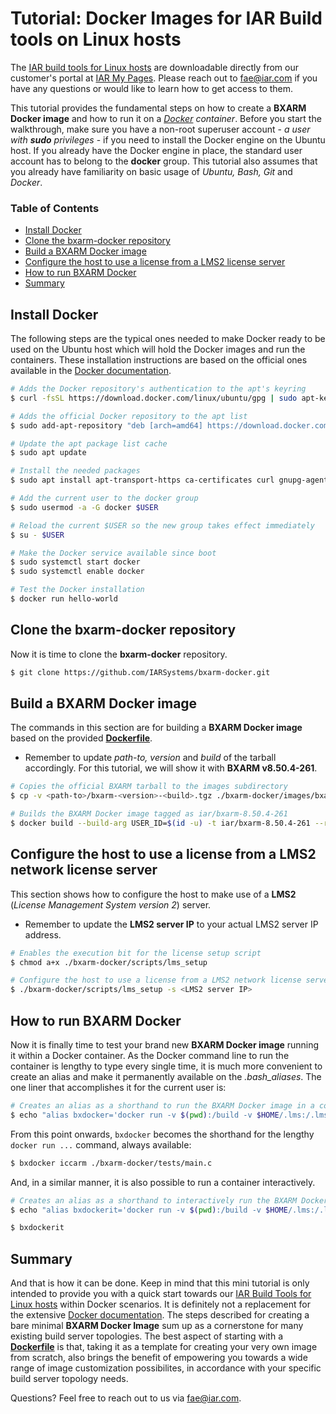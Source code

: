 # Tutorial: Docker Images for IAR Build tools on Linux hosts

The [IAR build tools for Linux hosts][iar-bx-url] are downloadable directly from our customer's portal at [IAR My Pages](http://iar.com/mypages). 
Please reach out to [fae@iar.com](mailto:fae@iar.com?subject=Tell%20me%20more%20about%20bxarm-docker)
 if you have any questions or would like to learn how to get access to them.

This tutorial provides the fundamental steps on how to create a __BXARM Docker image__ and how to run it on a *[Docker](https://www.docker.com/) container*. Before you start the walkthrough, make sure you have a non-root superuser account - *a user with __sudo__ privileges* - if you need to install the Docker engine on the Ubuntu host. If you already have the Docker engine in place, the standard user account has to belong to the __docker__ group. This tutorial also assumes that you already have familiarity on basic usage of *Ubuntu, Bash, Git* and *Docker*.

### Table of Contents

* [Install Docker](#install-docker)
* [Clone the bxarm-docker repository](#clone-the-bxarm-docker-repository)
* [Build a BXARM Docker image](#build-a-bxarm-docker-image)
* [Configure the host to use a license from a LMS2 license server](#configure-the-host-to-use-a-license-from-a-lms2-network-license-server)
* [How to run BXARM Docker](#how-to-run-bxarm-docker)
* [Summary](#summary)

## Install Docker

The following steps are the typical ones needed to make Docker ready to be used on the Ubuntu host which will hold the Docker images and run the containers. These installation instructions are based on the official ones available in the [Docker documentation](https://docs.docker.com/engine/install/ubuntu).

```sh
# Adds the Docker repository's authentication to the apt's keyring
$ curl -fsSL https://download.docker.com/linux/ubuntu/gpg | sudo apt-key add -   

# Adds the official Docker repository to the apt list
$ sudo add-apt-repository "deb [arch=amd64] https://download.docker.com/linux/ubuntu $(lsb_release -cs) stable"

# Update the apt package list cache
$ sudo apt update

# Install the needed packages
$ sudo apt install apt-transport-https ca-certificates curl gnupg-agent docker-ce docker-ce-cli containerd.io

# Add the current user to the docker group
$ sudo usermod -a -G docker $USER

# Reload the current $USER so the new group takes effect immediately
$ su - $USER

# Make the Docker service available since boot
$ sudo systemctl start docker
$ sudo systemctl enable docker

# Test the Docker installation
$ docker run hello-world
```

## Clone the bxarm-docker repository

Now it is time to clone the __bxarm-docker__ repository.

```sh
$ git clone https://github.com/IARSystems/bxarm-docker.git
````

## Build a BXARM Docker image

The commands in this section are for building a __BXARM Docker image__ based on the provided [__Dockerfile__](images/Dockerfile).

* Remember to update *path-to, version* and *build* of the tarball accordingly. For this tutorial, we will show it with __BXARM v8.50.4-261__.

```sh
# Copies the official BXARM tarball to the images subdirectory
$ cp -v <path-to>/bxarm-<version>-<build>.tgz ./bxarm-docker/images/bxarm.tgz

# Builds the BXARM Docker image tagged as iar/bxarm-8.50.4-261
$ docker build --build-arg USER_ID=$(id -u) -t iar/bxarm-8.50.4-261 --rm=true --force-rm=true ./bxarm-docker/images
````

## Configure the host to use a license from a LMS2 network license server

This section shows how to configure the host to make use of a __LMS2__ (*License Management System version 2*) server.

* Remember to update the __LMS2 server IP__ to your actual LMS2 server IP address.

```sh
# Enables the execution bit for the license setup script
$ chmod a+x ./bxarm-docker/scripts/lms_setup

# Configure the host to use a license from a LMS2 network license server
$ ./bxarm-docker/scripts/lms_setup -s <LMS2 server IP> 
````

## How to run BXARM Docker

Now it is finally time to test your brand new __BXARM Docker image__ running it within a Docker container. As the Docker command line to run the container is lengthy to type every single time, it is much more convenient to create an alias and make it permanently available on the *.bash_aliases*. The one liner that accomplishes it for the current user is: 

```sh
# Creates an alias as a shorthand to run the BXARM Docker image in a container
$ echo "alias bxdocker='docker run -v $(pwd):/build -v $HOME/.lms:/.lms iar/bxarm-8.50.4-261'" >> ~/.bash_aliases && . ~/.bash_aliases
```

From this point onwards, `bxdocker` becomes the shorthand for the lengthy `docker run ...` command, always available:

```sh
$ bxdocker iccarm ./bxarm-docker/tests/main.c
```
And, in a similar manner, it is also possible to run a container interactively.

```sh
# Creates an alias as a shorthand to interactively run the BXARM Docker image in a container
$ echo "alias bxdockerit='docker run -v $(pwd):/build -v $HOME/.lms:/.lms -it iar/bxarm-8.50.4-261'" >> ~/.bash_aliases && . ~/.bash_aliases

$ bxdockerit
```

## Summary

And that is how it can be done. Keep in mind that this mini tutorial is only intended to provide you with a quick start towards our [IAR Build Tools for Linux hosts](https://www.iar.com/iar-embedded-workbench/build-tools-for-linux) within Docker scenarios. It is definitely not a replacement for the extensive [Docker documentation](https://docs.docker.com/). The steps described for creating a bare minimal __BXARM Docker Image__ sum up as a cornerstone for many existing build server topologies. The best aspect of starting with a [__Dockerfile__](images/Dockerfile) is that, taking it as a template for creating your very own image from scratch, also brings the benefit of empowering you towards a wide range of image customization possibilites, in accordance with your specific build server topology needs.

Questions? Feel free to reach out to us via [fae@iar.com](mailto:fae@iar.com?subject=Tell%20me%20more%20about%20bxarm-docker).

[iar-bx-url]: https://www.iar.com/bx/
